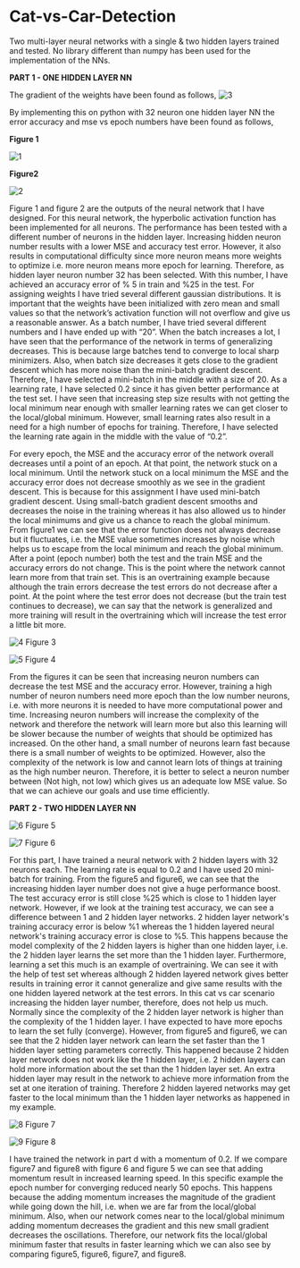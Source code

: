 # Cat-vs-Car-Detection
Two multi-layer neural networks with a single &amp; two hidden layers trained and tested. No library different than numpy has been used for the implementation of the NNs.

**PART 1 - ONE HIDDEN LAYER NN**

The gradient of the weights have been found as follows, 
![3](https://user-images.githubusercontent.com/48417171/76670689-fa7fac80-65a2-11ea-8bc0-5f4106f73b31.png)

By implementing this on python with 32 neuron one hidden layer NN the error accuracy and mse vs epoch numbers have been found as follows,


**Figure 1**

![1](https://user-images.githubusercontent.com/48417171/76670768-5a765300-65a3-11ea-8927-f171c21e8657.png)


**Figure2**

![2](https://user-images.githubusercontent.com/48417171/76670778-66faab80-65a3-11ea-9cb6-5ce1850ab29e.png)


Figure 1 and figure 2 are the outputs of the neural network that I have designed. For this neural network, the hyperbolic activation function has been implemented for all neurons. The performance has been tested with a different number of neurons in the hidden layer. Increasing hidden neuron number results with a lower MSE and accuracy test error. However, it also results in computational difficulty since more neuron means more weights to optimize i.e. more neuron means more epoch for learning. Therefore, as hidden layer neuron number 32 has been selected. With this number, I have achieved an accuracy error of % 5 in train and %25 in the test.
For assigning weights I have tried several different gaussian distributions. It is important that the weights have been initialized with zero mean and small values so that the network’s activation function will not overflow and give us a reasonable answer. As a batch number, I have tried several different numbers and I have ended up with “20”. When the batch increases a lot, I have seen that the performance of the network in terms of generalizing decreases. This is because large batches tend to converge to local sharp minimizers. Also, when batch size decreases it gets close to the gradient descent which has more noise than the mini-batch gradient descent. Therefore, I have selected a mini-batch in the middle with a size of 20.
As a learning rate, I have selected 0.2 since it has given better performance at the test set. I have seen that increasing step size results with not getting the local minimum near enough with smaller learning rates we can get closer to the local/global minimum. However, small learning rates also result in a need for a high number of epochs for training. Therefore, I have selected the learning rate again in the middle with the value of “0.2”.

For every epoch, the MSE and the accuracy error of the network overall decreases until a point of an epoch. At that point, the network stuck on a local minimum. Until the network stuck on a local minimum the MSE and the accuracy error does not decrease smoothly as we see in the gradient descent. This is because for this assignment I have used mini-batch gradient descent. Using small-batch gradient descent smooths and decreases the noise in the training whereas it has also allowed us to hinder the local minimums and give us a chance to reach the global minimum. From figure1 we can see that the error function does not always decrease but it fluctuates, i.e. the MSE value sometimes increases by noise which helps us to escape from the local minimum and reach the global minimum. After a point (epoch number) both the test and the train MSE and the accuracy errors do not change. This is the point where the network cannot learn more from that train set. This is an overtraining example because although the train errors decrease the test errors do not decrease after a point. At the point where the test error does not decrease (but the train test continues to decrease), we can say that the network is generalized and more training will result in the overtraining which will increase the test error a little bit more.


![4](https://user-images.githubusercontent.com/48417171/76670832-ceb0f680-65a3-11ea-89d5-c51958575ea9.png)
Figure 3

![5](https://user-images.githubusercontent.com/48417171/76670833-cfe22380-65a3-11ea-88b1-4741f76db9e8.png)
Figure 4

From the figures it can be seen that increasing neuron numbers can decrease the test MSE and the accuracy error. However, training a high number of neuron numbers need more epoch than the low number neurons, i.e. with more neurons it is needed to have more computational power and time. Increasing neuron numbers will increase the complexity of the network and therefore the network will learn more but also this learning will be slower because the number of weights that should be optimized has increased. On the other hand, a small number of neurons learn fast because there is a small number of weights to be optimized. However, also the complexity of the network is low and cannot learn lots of things at training as the high number neuron.
Therefore, it is better to select a neuron number between (Not high, not low) which gives us an adequate low MSE value. So that we can achieve our goals and use time efficiently.


**PART 2 - TWO HIDDEN LAYER NN**


![6](https://user-images.githubusercontent.com/48417171/76670890-16d01900-65a4-11ea-9d77-14de73cf8883.png)
Figure 5

![7](https://user-images.githubusercontent.com/48417171/76670891-1768af80-65a4-11ea-966b-6342a693f9cb.png)
Figure 6

For this part, I have trained a neural network with 2 hidden layers with 32 neurons each. The learning rate is equal to 0.2 and I have used 20 mini-batch for training.
From the figure5 and figure6, we can see that the increasing hidden layer number does not give a huge performance boost. The test accuracy error is still close %25 which is close to 1 hidden layer network. However, if we look at the training test accuracy, we can see a difference between 1 and 2 hidden layer networks. 2 hidden layer network's training accuracy error is below %1 whereas the 1 hidden layered neural network's training accuracy error is close to %5. This happens because the model complexity of the 2 hidden layers is higher than one hidden layer, i.e. the 2 hidden layer learns the set more than the 1 hidden layer. Furthermore, learning a set this much is an example of overtraining. We can see it with the help of test set whereas although 2 hidden layered network gives better results in training error it cannot generalize and give same results with the one hidden layered network at the test errors. In this cat vs car scenario increasing the hidden layer number, therefore, does not help us much.
Normally since the complexity of the 2 hidden layer network is higher than the complexity of the 1 hidden layer. I have expected to have more epochs to learn the set fully (converge). However, from figure5 and figure6, we can see that the 2 hidden layer network can learn the set faster than the 1 hidden layer setting parameters correctly. This happened because 2 hidden layer network does not work like the 1 hidden layer, i.e. 2 hidden layers can hold more information about the set than the 1 hidden layer set. An extra hidden layer may result in the network to achieve more information from the set at one iteration of training. Therefore 2 hidden layered networks may get faster to the local minimum than the 1 hidden layer networks as happened in my example.

![8](https://user-images.githubusercontent.com/48417171/76670892-18014600-65a4-11ea-87f7-d74a23faf63a.png)
Figure 7

![9](https://user-images.githubusercontent.com/48417171/76670893-18014600-65a4-11ea-9b50-66ddb2f65966.png)
Figure 8

I have trained the network in part d with a momentum of 0.2. If we compare figure7 and figure8 with figure 6 and figure 5 we can see that adding momentum result in increased learning speed. In this specific example the epoch number for converging reduced nearly 50 epochs. This happens because the adding momentum increases the magnitude of the gradient while going down the hill, i.e. when we are far from the local/global minimum. Also, when our network comes near to the local/global minimum adding momentum decreases the gradient and this new small gradient decreases the oscillations. Therefore, our network fits the local/global minimum faster that results in faster learning which we can also see by comparing figure5, figure6, figure7, and figure8.

